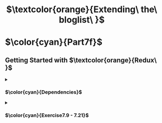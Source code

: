 <h1 align="center"> $\textcolor{orange}{Extending\ the\ bloglist\ }$
</h1>

# $\color{cyan}{Part7f}$

## Getting Started with $\textcolor{orange}{Redux\ }$

<details>
<summary>

### $\color{cyan}{Dependencies}$

 </summary>

```
npm install redux
```

```
npm install @reduxjs/toolkit
```

</details>

<details>
<summary>

### $\color{cyan}{Exercise7.9 - 7.21}$

 </summary>

7.9 - Intergrate Prettier to automatic format codes.
7.10 - Refactor notification data using Redux.
7.11 - Manage state in loggin and creating blog using `Redux store` .
7.12 - Use redux state management to `delete` and `likes` the blogs list.
7.13 - Store user sign-in in `Redux store`
7.14 - Implement listing all users and blogs created.
7.15 - Implement individual user's blog list when clicked on the user name from the users name list.
7.16 - Implement viewing a blog when clicked from the blogs list.
7.17 - Implement navigation menu.
7.18 - Implement function for commenting. This needed change on the back end. For and array of comment to be updated to backend database.
7.19 - Comments are listed on the frontend and prefix comment are updated when clicked.
7.20 - Style used from `Boostrap` library and `Styled Component` libraries.
7.21 - Exercise finished by adding stying using multiple ways.

</details>

